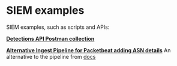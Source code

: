 # SIEM examples

SIEM examples, such as scripts and APIs:

[**Detections API Postman collection**](Detections-API/Kibana.postman_collection.v2.json)

[**Alternative Ingest Pipeline for Packetbeat adding ASN details**](Packetbeat/geoip-info.json) An alternative to the pipeline from [docs](https://www.elastic.co/guide/en/beats/packetbeat/current/packetbeat-geoip.html#packetbeat-configuring-geoip)

